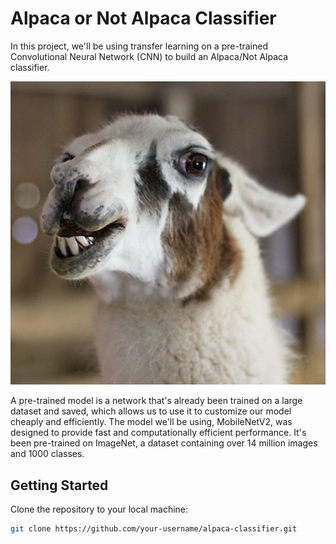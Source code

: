 # Alpaca or Not Alpaca Classifier

In this project, we'll be using transfer learning on a pre-trained Convolutional Neural Network (CNN) to build an Alpaca/Not Alpaca classifier.

![Alpaca](images/alpaca.png)

A pre-trained model is a network that's already been trained on a large dataset and saved, which allows us to use it to customize our model cheaply and efficiently. The model we'll be using, MobileNetV2, was designed to provide fast and computationally efficient performance. It's been pre-trained on ImageNet, a dataset containing over 14 million images and 1000 classes.

## Getting Started

Clone the repository to your local machine:
   ```bash
   git clone https://github.com/your-username/alpaca-classifier.git
